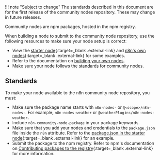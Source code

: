 !!! note "Subject to change"
    The standards described in this document are for the first release of the community nodes repository. These may change in future releases.

Community nodes are npm packages, hosted in the npm registry.

When building a node to submit to the community node repository, use the following resources to make sure your node setup is correct:

* View the [starter node](https://github.com/n8n-io/n8n-nodes-starter){:target=_blank .external-link} and [n8n's own nodes](https://github.com/n8n-io/n8n/tree/master/packages/nodes-base/nodes){:target=_blank .external-link} for some examples.
* Refer to the documentation on [building your own nodes](/integrations/creating-nodes/).
* Make sure your node follows the [standards](#standards) for community nodes.

## Standards

To make your node available to the n8n community node repository, you must:

* Make sure the package name starts with `n8n-nodes-` or `@<scope>/n8n-nodes-`. For example, `n8n-nodes-weather` or `@weatherPlugins/n8n-nodes-weather`.
* Include `n8n-community-node-package` in your package keywords.
* Make sure that you add your nodes and credentials to the `package.json` file inside the `n8n` attribute. Refer to the [package.json in the starter node](https://github.com/n8n-io/n8n-nodes-starter/blob/master/package.json){:target=_blank .external-link} for an example.
* Submit the package to the npm registry. Refer to npm's documentation on [Contributing packages to the registry](https://docs.npmjs.com/packages-and-modules/contributing-packages-to-the-registry){:target=_blank .external-link} for more information.

